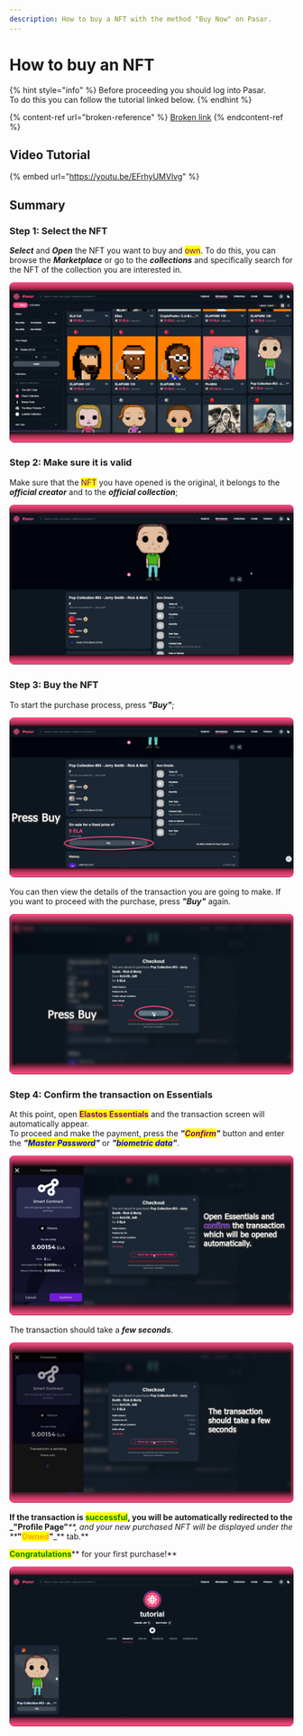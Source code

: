 ```yaml
---
description: How to buy a NFT with the method "Buy Now" on Pasar.
---
```


# How to buy an NFT

{% hint style="info" %}
Before proceeding you should log into Pasar. \
To do this you can follow the tutorial linked below.
{% endhint %}

{% content-ref url="broken-reference" %}
[Broken link](broken-reference)
{% endcontent-ref %}

## Video Tutorial

{% embed url="https://youtu.be/EFrhyUMVlvg" %}

## Summary

### Step 1: Select the NFT

_**Select**_ and _**Open**_ the NFT you want to buy and <mark style="color:purple;">own</mark>. To do this, you can browse the _**Marketplace**_ or go to the _**collections**_ and specifically search for the NFT of the collection you are interested in.

![](<../.gitbook/assets/Buy NFT - Select.png>)

### Step 2: Make sure it is valid

Make sure that the <mark style="color:purple;">NFT</mark> you have opened is the original, it belongs to the _**official creator**_ and to the _**official collection**_;

![](<../.gitbook/assets/Buy NFT - Selected.png>)

### Step 3: Buy the NFT

To start the purchase process, press _**"Buy"**_;

![](<../.gitbook/assets/Buy NFT - Buy.png>)

You can then view the details of the transaction you are going to make. If you want to proceed with the purchase, press _**"Buy"**_ again.

![](<../.gitbook/assets/Buy NFT - Detail Buy.png>)

### Step 4: Confirm the transaction on Essentials

At this point, open <mark style="color:purple;">**Elastos Essentials**</mark> and the transaction screen will automatically appear.\
To proceed and make the payment, press the _**"**<mark style="color:purple;">**Confirm**</mark>**"**_ button and enter the _**"**<mark style="color:blue;">**Master Password**</mark>**"**_ or _**"**<mark style="color:blue;">**biometric data**</mark>**"**_.

![](<../.gitbook/assets/Buy NFT - Confirm.png>)

The transaction should take a _**few seconds**_.

![](<../.gitbook/assets/Buy NFT - Transaction.png>)

**If the transaction is **<mark style="color:green;">**successful**</mark>**, you will be automatically redirected to the **_**"Profile Page"**_**, and your new purchased NFT will be displayed under the **_**"**<mark style="color:orange;">**Owned**</mark>**"**_** tab.**

<mark style="color:green;">**Congratulations**</mark>** for your first purchase!**

![](<../.gitbook/assets/Buy NFT - Final.png>)
